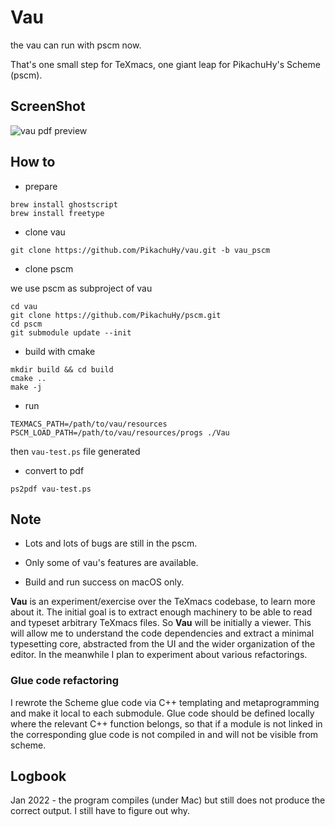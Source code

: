 

# Vau

the vau can run with pscm now.

That's one small step for TeXmacs, one giant leap for PikachuHy's Scheme (pscm).

## ScreenShot

![vau pdf preview](http://cdn.pikachu.net.cn/pscm/vau/vau-test_pdf.png)

## How to

- prepare

```
brew install ghostscript
brew install freetype
```

- clone vau

```
git clone https://github.com/PikachuHy/vau.git -b vau_pscm
```

- clone pscm

we use pscm as subproject of vau

```
cd vau
git clone https://github.com/PikachuHy/pscm.git
cd pscm
git submodule update --init
```
- build with cmake

```
mkdir build && cd build
cmake ..
make -j
```

- run 

```
TEXMACS_PATH=/path/to/vau/resources PSCM_LOAD_PATH=/path/to/vau/resources/progs ./Vau
```

then `vau-test.ps` file generated

- convert to pdf

```
ps2pdf vau-test.ps
```



## Note

- Lots and lots of bugs are still in the pscm.

- Only some of vau's features are available.

- Build and run success on macOS only.

**Vau** is an experiment/exercise over the TeXmacs codebase, to learn more about it. The initial goal is to extract enough machinery to be able to read and typeset arbitrary TeXmacs files. So **Vau** will be initially a viewer. This will allow me to understand the code dependencies and extract a minimal typesetting core, abstracted from the UI and the wider organization of the editor. In the meanwhile I plan to experiment about various refactorings.

### Glue code refactoring

I rewrote the Scheme glue code via C++ templating and metaprogramming and make it local to each submodule. Glue code should be defined locally where the relevant C++ function belongs, so that if a module is not linked in the corresponding glue code is not compiled in and will not be visible from scheme. 


## Logbook

Jan 2022 - the program compiles (under Mac) but still does not produce the correct output. I still have to figure out why.



